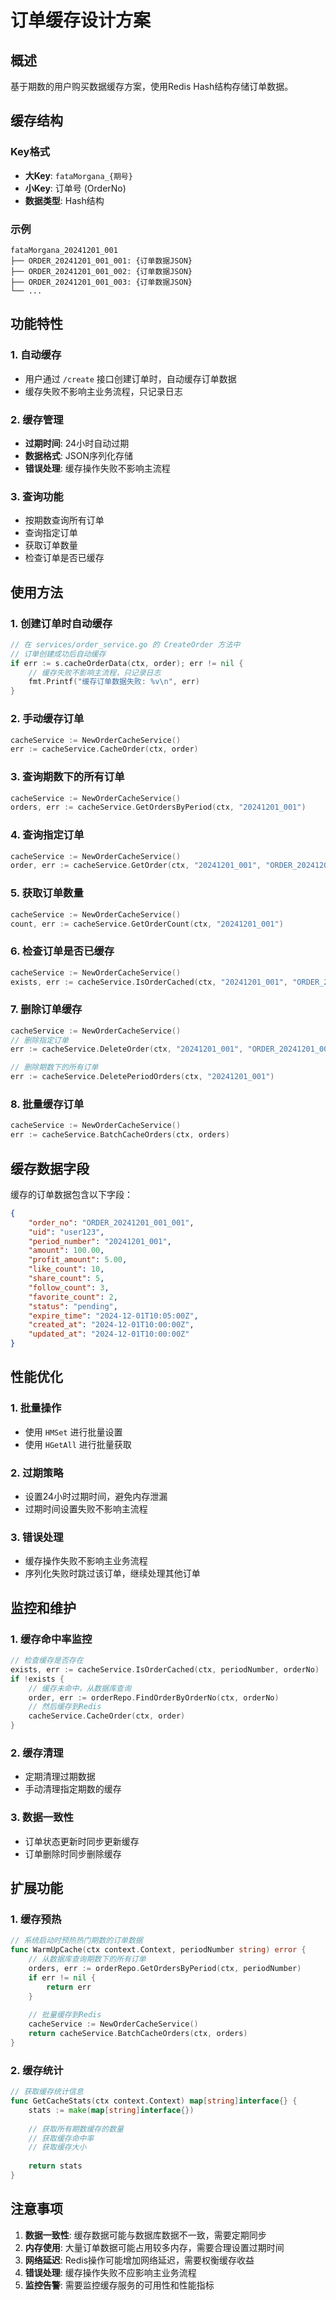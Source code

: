 # 订单缓存设计方案

## 概述

基于期数的用户购买数据缓存方案，使用Redis Hash结构存储订单数据。

## 缓存结构

### Key格式
- **大Key**: `fataMorgana_{期号}`
- **小Key**: 订单号 (OrderNo)
- **数据类型**: Hash结构

### 示例
```
fataMorgana_20241201_001
├── ORDER_20241201_001_001: {订单数据JSON}
├── ORDER_20241201_001_002: {订单数据JSON}
├── ORDER_20241201_001_003: {订单数据JSON}
└── ...
```

## 功能特性

### 1. 自动缓存
- 用户通过 `/create` 接口创建订单时，自动缓存订单数据
- 缓存失败不影响主业务流程，只记录日志

### 2. 缓存管理
- **过期时间**: 24小时自动过期
- **数据格式**: JSON序列化存储
- **错误处理**: 缓存操作失败不影响主流程

### 3. 查询功能
- 按期数查询所有订单
- 查询指定订单
- 获取订单数量
- 检查订单是否已缓存

## 使用方法

### 1. 创建订单时自动缓存
```go
// 在 services/order_service.go 的 CreateOrder 方法中
// 订单创建成功后自动缓存
if err := s.cacheOrderData(ctx, order); err != nil {
    // 缓存失败不影响主流程，只记录日志
    fmt.Printf("缓存订单数据失败: %v\n", err)
}
```

### 2. 手动缓存订单
```go
cacheService := NewOrderCacheService()
err := cacheService.CacheOrder(ctx, order)
```

### 3. 查询期数下的所有订单
```go
cacheService := NewOrderCacheService()
orders, err := cacheService.GetOrdersByPeriod(ctx, "20241201_001")
```

### 4. 查询指定订单
```go
cacheService := NewOrderCacheService()
order, err := cacheService.GetOrder(ctx, "20241201_001", "ORDER_20241201_001_001")
```

### 5. 获取订单数量
```go
cacheService := NewOrderCacheService()
count, err := cacheService.GetOrderCount(ctx, "20241201_001")
```

### 6. 检查订单是否已缓存
```go
cacheService := NewOrderCacheService()
exists, err := cacheService.IsOrderCached(ctx, "20241201_001", "ORDER_20241201_001_001")
```

### 7. 删除订单缓存
```go
cacheService := NewOrderCacheService()
// 删除指定订单
err := cacheService.DeleteOrder(ctx, "20241201_001", "ORDER_20241201_001_001")

// 删除期数下的所有订单
err := cacheService.DeletePeriodOrders(ctx, "20241201_001")
```

### 8. 批量缓存订单
```go
cacheService := NewOrderCacheService()
err := cacheService.BatchCacheOrders(ctx, orders)
```

## 缓存数据字段

缓存的订单数据包含以下字段：
```json
{
    "order_no": "ORDER_20241201_001_001",
    "uid": "user123",
    "period_number": "20241201_001",
    "amount": 100.00,
    "profit_amount": 5.00,
    "like_count": 10,
    "share_count": 5,
    "follow_count": 3,
    "favorite_count": 2,
    "status": "pending",
    "expire_time": "2024-12-01T10:05:00Z",
    "created_at": "2024-12-01T10:00:00Z",
    "updated_at": "2024-12-01T10:00:00Z"
}
```

## 性能优化

### 1. 批量操作
- 使用 `HMSet` 进行批量设置
- 使用 `HGetAll` 进行批量获取

### 2. 过期策略
- 设置24小时过期时间，避免内存泄漏
- 过期时间设置失败不影响主流程

### 3. 错误处理
- 缓存操作失败不影响主业务流程
- 序列化失败时跳过该订单，继续处理其他订单

## 监控和维护

### 1. 缓存命中率监控
```go
// 检查缓存是否存在
exists, err := cacheService.IsOrderCached(ctx, periodNumber, orderNo)
if !exists {
    // 缓存未命中，从数据库查询
    order, err := orderRepo.FindOrderByOrderNo(ctx, orderNo)
    // 然后缓存到Redis
    cacheService.CacheOrder(ctx, order)
}
```

### 2. 缓存清理
- 定期清理过期数据
- 手动清理指定期数的缓存

### 3. 数据一致性
- 订单状态更新时同步更新缓存
- 订单删除时同步删除缓存

## 扩展功能

### 1. 缓存预热
```go
// 系统启动时预热热门期数的订单数据
func WarmUpCache(ctx context.Context, periodNumber string) error {
    // 从数据库查询期数下的所有订单
    orders, err := orderRepo.GetOrdersByPeriod(ctx, periodNumber)
    if err != nil {
        return err
    }
    
    // 批量缓存到Redis
    cacheService := NewOrderCacheService()
    return cacheService.BatchCacheOrders(ctx, orders)
}
```

### 2. 缓存统计
```go
// 获取缓存统计信息
func GetCacheStats(ctx context.Context) map[string]interface{} {
    stats := make(map[string]interface{})
    
    // 获取所有期数缓存的数量
    // 获取缓存命中率
    // 获取缓存大小
    
    return stats
}
```

## 注意事项

1. **数据一致性**: 缓存数据可能与数据库数据不一致，需要定期同步
2. **内存使用**: 大量订单数据可能占用较多内存，需要合理设置过期时间
3. **网络延迟**: Redis操作可能增加网络延迟，需要权衡缓存收益
4. **错误处理**: 缓存操作失败不应影响主业务流程
5. **监控告警**: 需要监控缓存服务的可用性和性能指标 